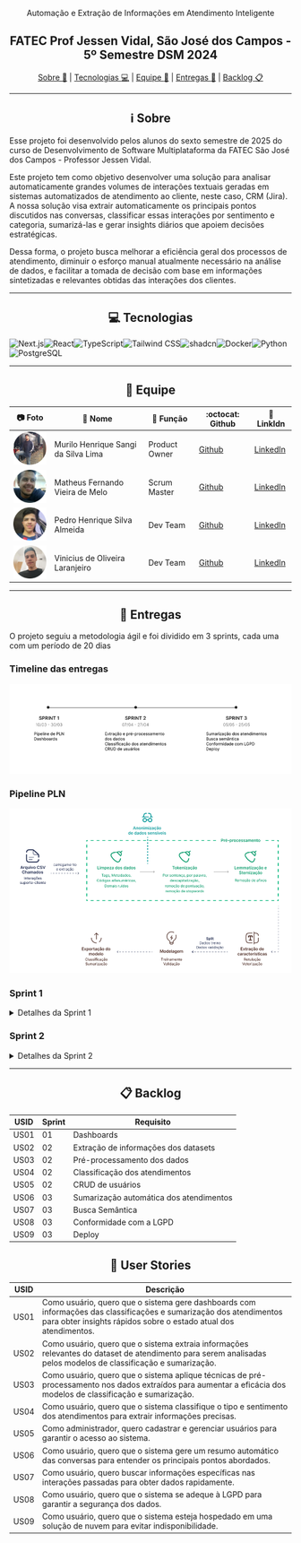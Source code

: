 <div align="center">

Automação e Extração de Informações em Atendimento Inteligente

## FATEC Prof Jessen Vidal, São José dos Campos - 5º Semestre DSM 2024

[Sobre :memo:](#sobre) | [Tecnologias :computer:](#tecnologias) | [Equipe :busts_in_silhouette:](#equipe) | [Entregas :rocket:](#entregas) | [Backlog :clipboard:](#backlog)

</div>

---

<div align="center">

<span id="sobre"></span>

## :information_source: Sobre

</div>

Esse projeto foi desenvolvido pelos alunos do sexto semestre de 2025 do curso de Desenvolvimento de Software Multiplataforma da FATEC São José dos Campos - Professor Jessen Vidal.

Este projeto tem como objetivo desenvolver uma solução para analisar automaticamente grandes volumes de interações textuais geradas em sistemas automatizados de atendimento ao cliente, neste caso, CRM (Jira). A nossa solução visa extrair automaticamente os principais pontos discutidos nas conversas, classificar essas interações por sentimento e categoria, sumarizá-las e gerar insights diários que apoiem decisões estratégicas.

Dessa forma, o projeto busca melhorar a eficiência geral dos processos de atendimento, diminuir o esforço manual atualmente necessário na análise de dados, e facilitar a tomada de decisão com base em informações sintetizadas e relevantes obtidas das interações dos clientes.

---

<div align="center">

<span id="tecnologias"></span>

## :computer: Tecnologias

</div>

  
![Next.js](https://img.shields.io/badge/Next.js-000000?style=for-the-badge&logo=next.js&logoColor=white)![React](https://img.shields.io/badge/React-61DAFB?style=for-the-badge&logo=react&logoColor=white)![TypeScript](https://img.shields.io/badge/TypeScript-3178C6?style=for-the-badge&logo=typescript&logoColor=white)![Tailwind CSS](https://img.shields.io/badge/Tailwind_CSS-38B2AC?style=for-the-badge&logo=tailwind-css&logoColor=white)![shadcn](https://img.shields.io/badge/shadcn-000000?style=for-the-badge&logo=shadcn&logoColor=white)![Docker](https://img.shields.io/badge/Docker%20-%20%232496ED?style=for-the-badge&logo=docker&logoColor=white)![Python](https://img.shields.io/badge/Python%20-%20%233776AB?style=for-the-badge&logo=python&logoColor=white)![PostgreSQL](https://img.shields.io/badge/PostgreSQL%20-%20%234169E1?style=for-the-badge&logo=postgresql&logoColor=white)
  

---

<div align="center">

<span id="equipe"></span>

## :busts_in_silhouette: Equipe

</div>

| :camera: Foto                         | :bust_in_silhouette: Nome           | :briefcase: Função | :octocat: Github                              | :link: LinkIdn                                                         |
| ------------------------------------- | ----------------------------------- | ------------------ | --------------------------------------------- | ---------------------------------------------------------------------- |
| ![Foto](docs/images/fotoMurilo.png)   | Murilo Henrique Sangi da Silva Lima | Product Owner      | [Github](https://github.com/MuriloLima03)     | [LinkedIn](https://www.linkedin.com/in/murilo-sangi-944964313/)        |
| ![Foto](docs/images/fotoMatheus.png)  | Matheus Fernando Vieira de Melo     | Scrum Master       | [Github](https://github.com/Matheusfvm)       | [LinkedIn](https://www.linkedin.com/in/matheusfvmelo/)                 |
| ![Foto](docs/images/fotoPedro.png)    | Pedro Henrique Silva Almeida        | Dev Team           | [Github](https://github.com/PedroHSdeAlmeida) | [LinkedIn](https://www.linkedin.com/in/pedroalmeidadev/)               |
| ![Foto](docs/images/fotoVinicius.png) | Vinicius de Oliveira Laranjeiro     | Dev Team           | [Github](https://github.com/vdlaranjeiro)     | [LinkedIn](https://www.linkedin.com/in/vinicius-laranjeiro-296b371bb/) |

---

<div align="center">

<span id="entregas"></span>


## :rocket: Entregas

</div>
  
O projeto seguiu a metodologia ágil e foi dividido em 3 sprints, cada uma com um período de 20 dias


### Timeline das entregas

<div align="center">

![Timeline das entregas](/docs/images/Timeline.png)

</div>

### Pipeline PLN

<div align="center">

![Pipeline PLN](./docs/images/pipeline-pln.png)

</div>

### Sprint 1

<details>
  <summary>Detalhes da Sprint 1</summary>

  <br>

**Objetivo da Sprint:**  
Nessa sprint, nosso foco foi na documentação do sistema, configuração da pipeline de PLN e construção dos dashboards para demonstrar os resultados da análise dos atendimentos.

**Sprint Backlog:**

| USID | Requisito    |
| ---- | ------------ |
| US01 | Dashboards   |
| US02 | Pipeline PLN |

**Burndown:**  
![Burndown Sprint 1](./docs/sprint1/burndownSprint1.png)

</details>


### Sprint 2

<details>
  <summary>Detalhes da Sprint 2</summary>

  <br>

**Objetivo da Sprint:**  
Nessa sprint, dividimos nosso foco em duas frentes Classificação dos atendimentos e Gerenciamento dos usuários.

**Sprint Backlog:**

| USID | Requisito    |
| ---- | ------------ |
| US02 | Extração de informações dos datasets |
| US03 | Pré-processamento dos dados |
| US04 | Classificação dos atendimentos |
| US05 | CRUD de usuários |

**Burndown:**  
![Burndown Sprint 1](./docs/sprint2/burndownSprint2.png)

</details>

---

<div align="center">

<span id="backlog"></span>

## :clipboard: Backlog

</div>

| USID | Sprint | Requisito                               |
| ---- | ------ | --------------------------------------- |
| US01 | 01     | Dashboards                              |
| US02 | 02     | Extração de informações dos datasets    |
| US03 | 02     | Pré-processamento dos dados             |
| US04 | 02     | Classificação dos atendimentos          |
| US05 | 02     | CRUD de usuários                        |
| US06 | 03     | Sumarização automática dos atendimentos |
| US07 | 03     | Busca Semântica                         |
| US08 | 03     | Conformidade com a LGPD                 |
| US09 | 03     | Deploy                                  |


<div align="center">

## :scroll: User Stories

</div>

| USID | Descrição                                                                                                                                                                              |
| ---- | -------------------------------------------------------------------------------------------------------------------------------------------------------------------------------------- |
| US01 | Como usuário, quero que o sistema gere dashboards com informações das classificações e sumarização dos atendimentos para obter insights rápidos sobre o estado atual dos atendimentos. |
| US02 | Como usuário, quero que o sistema extraia informações relevantes do dataset de atendimento para serem analisadas pelos modelos de classificação e sumarização.                         |
| US03 | Como usuário, quero que o sistema aplique técnicas de pré-processamento nos dados extraídos para aumentar a eficácia dos modelos de classificação e sumarização.                       |
| US04 | Como usuário, quero que o sistema classifique o tipo e sentimento dos atendimentos para extrair informações precisas.                                                                  |
| US05 | Como administrador, quero cadastrar e gerenciar usuários para garantir o acesso ao sistema.                                                                                            |
| US06 | Como usuário, quero que o sistema gere um resumo automático das conversas para entender os principais pontos abordados.                                                                |
| US07 | Como usuário, quero buscar informações específicas nas interações passadas para obter dados rapidamente.                                                                               |
| US08 | Como usuário, quero que o sistema se adeque à LGPD para garantir a segurança dos dados.                                                                                                |
| US09 | Como usuário, quero que o sistema esteja hospedado em uma solução de nuvem para evitar indisponibilidade.                                                                              |

